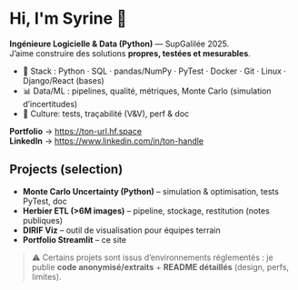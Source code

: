 # Hi, I'm Syrine 👋

**Ingénieure Logicielle & Data (Python)** — SupGalilée 2025.  
J’aime construire des solutions **propres, testées et mesurables**.

- 🔧 Stack : Python · SQL · pandas/NumPy · PyTest · Docker · Git · Linux · Django/React (bases)
- 📊 Data/ML : pipelines, qualité, métriques, Monte Carlo (simulation d’incertitudes)
- 🧪 Culture: tests, traçabilité (V&V), perf & doc

**Portfolio** → https://ton-url.hf.space  
**LinkedIn** → https://www.linkedin.com/in/ton-handle

## Projects (selection)
- **Monte Carlo Uncertainty (Python)** – simulation & optimisation, tests PyTest, doc
- **Herbier ETL (>6M images)** – pipeline, stockage, restitution (notes publiques)
- **DIRIF Viz** – outil de visualisation pour équipes terrain
- **Portfolio Streamlit** – ce site

> ⚠️ Certains projets sont issus d’environnements réglementés : je publie **code anonymisé/extraits** + **README détaillés** (design, perfs, limites).
